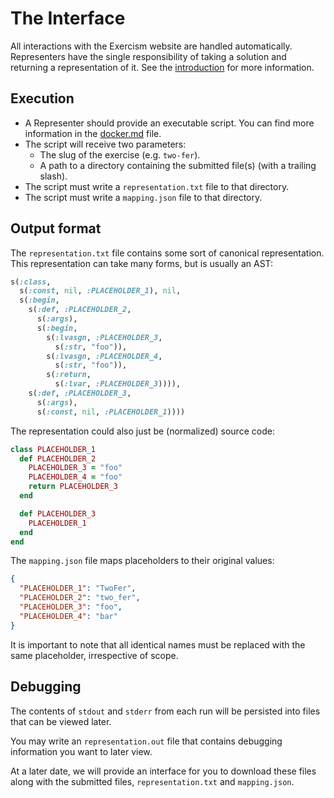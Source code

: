 # The Interface

All interactions with the Exercism website are handled automatically. Representers have the single responsibility of taking a solution and returning a representation of it. See the [introduction](./introduction.md) for more information.

## Execution

- A Representer should provide an executable script. You can find more information in the [docker.md](../docker.md) file.
- The script will receive two parameters:
  - The slug of the exercise (e.g. `two-fer`).
  - A path to a directory containing the submitted file(s) (with a trailing slash).
- The script must write a `representation.txt` file to that directory.
- The script must write a `mapping.json` file to that directory.

## Output format

The `representation.txt` file contains some sort of canonical representation. This representation can take many forms, but is usually an AST:

```ruby
s(:class,
  s(:const, nil, :PLACEHOLDER_1), nil,
  s(:begin,
    s(:def, :PLACEHOLDER_2,
      s(:args),
      s(:begin,
        s(:lvasgn, :PLACEHOLDER_3,
          s(:str, "foo")),
        s(:lvasgn, :PLACEHOLDER_4,
          s(:str, "foo")),
        s(:return,
          s(:lvar, :PLACEHOLDER_3)))),
    s(:def, :PLACEHOLDER_3,
      s(:args),
      s(:const, nil, :PLACEHOLDER_1))))
```

The representation could also just be (normalized) source code:

```ruby
class PLACEHOLDER_1
  def PLACEHOLDER_2
    PLACEHOLDER_3 = "foo"
    PLACEHOLDER_4 = "foo"
    return PLACEHOLDER_3
  end

  def PLACEHOLDER_3
    PLACEHOLDER_1
  end
end
```

The `mapping.json` file maps placeholders to their original values:

```json
{
  "PLACEHOLDER_1": "TwoFer",
  "PLACEHOLDER_2": "two_fer",
  "PLACEHOLDER_3": "foo",
  "PLACEHOLDER_4": "bar"
}
```

It is important to note that all identical names must be replaced with the same placeholder, irrespective of scope.

## Debugging

The contents of `stdout` and `stderr` from each run will be persisted into files that can be viewed later.

You may write an `representation.out` file that contains debugging information you want to later view.

At a later date, we will provide an interface for you to download these files along with the submitted files, `representation.txt` and `mapping.json`.
